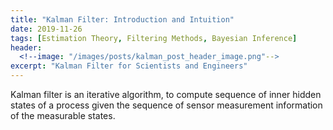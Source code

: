 ```yaml
---
title: "Kalman Filter: Introduction and Intuition"
date: 2019-11-26
tags: [Estimation Theory, Filtering Methods, Bayesian Inference]
header:
  <!--image: "/images/posts/kalman_post_header_image.png"-->
excerpt: "Kalman Filter for Scientists and Engineers"
---
```


Kalman filter is an iterative algorithm, to compute sequence of inner hidden states of a process given the sequence of sensor measurement information of the measurable states.
